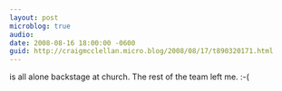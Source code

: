 ```yaml
---
layout: post
microblog: true
audio: 
date: 2008-08-16 18:00:00 -0600
guid: http://craigmcclellan.micro.blog/2008/08/17/t890320171.html
---
```

is all alone backstage at church. The rest of the team left me. :-(
